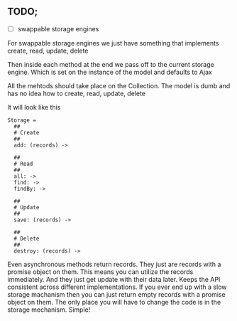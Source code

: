## TODO;

- [ ] swappable storage engines

For swappable storage engines we just have something that implements
create, read, update, delete

Then inside each method at the end we pass off to the current storage engine. Which is set on the instance
of the model and defaults to Ajax

All the mehtods should take place on the Collection. The model is dumb and has no idea how to create, read, update, delete

It will look like this

```coffescript
Storage =
  ##
  # Create
  ##
  add: (records) ->

  ##
  # Read
  ##
  all: ->
  find: ->
  findBy: ->

  ##
  # Update
  ##
  save: (records) ->

  ##
  # Delete
  ##
  destroy: (records) ->
```

Even asynchronous methods return records. They just are records with a promise object on them.
This means you can utilize the records immediately. And they just get update with their data later.
Keeps the API consistent across different implementations. If you ever end up with a slow storage machanism
then you can just return empty records with a promise object on them. The only place you will have
to change the code is in the storage mechanism. Simple!
